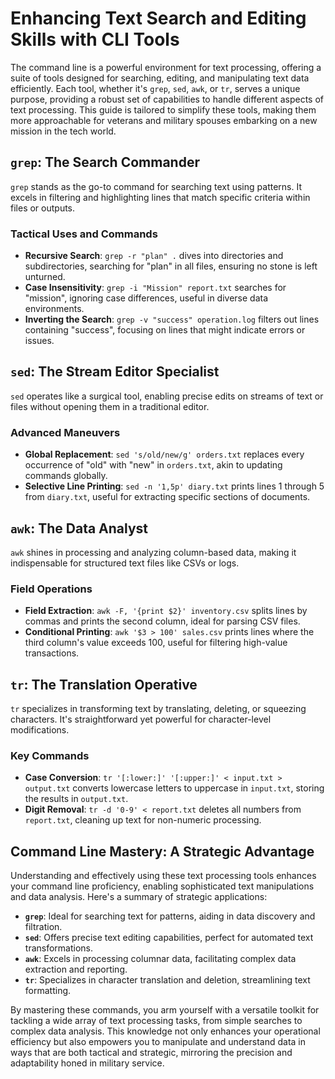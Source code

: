 # Enhancing Text Search and Editing Skills with CLI Tools

The command line is a powerful environment for text processing, offering a suite of tools designed for searching, editing, and manipulating text data efficiently. Each tool, whether it's `grep`, `sed`, `awk`, or `tr`, serves a unique purpose, providing a robust set of capabilities to handle different aspects of text processing. This guide is tailored to simplify these tools, making them more approachable for veterans and military spouses embarking on a new mission in the tech world.

## `grep`: The Search Commander

`grep` stands as the go-to command for searching text using patterns. It excels in filtering and highlighting lines that match specific criteria within files or outputs.

### Tactical Uses and Commands

- **Recursive Search**: `grep -r "plan" .` dives into directories and subdirectories, searching for "plan" in all files, ensuring no stone is left unturned.
- **Case Insensitivity**: `grep -i "Mission" report.txt` searches for "mission", ignoring case differences, useful in diverse data environments.
- **Inverting the Search**: `grep -v "success" operation.log` filters out lines containing "success", focusing on lines that might indicate errors or issues.

## `sed`: The Stream Editor Specialist

`sed` operates like a surgical tool, enabling precise edits on streams of text or files without opening them in a traditional editor.

### Advanced Maneuvers

- **Global Replacement**: `sed 's/old/new/g' orders.txt` replaces every occurrence of "old" with "new" in `orders.txt`, akin to updating commands globally.
- **Selective Line Printing**: `sed -n '1,5p' diary.txt` prints lines 1 through 5 from `diary.txt`, useful for extracting specific sections of documents.

## `awk`: The Data Analyst

`awk` shines in processing and analyzing column-based data, making it indispensable for structured text files like CSVs or logs.

### Field Operations

- **Field Extraction**: `awk -F, '{print $2}' inventory.csv` splits lines by commas and prints the second column, ideal for parsing CSV files.
- **Conditional Printing**: `awk '$3 > 100' sales.csv` prints lines where the third column's value exceeds 100, useful for filtering high-value transactions.

## `tr`: The Translation Operative

`tr` specializes in transforming text by translating, deleting, or squeezing characters. It's straightforward yet powerful for character-level modifications.

### Key Commands

- **Case Conversion**: `tr '[:lower:]' '[:upper:]' < input.txt > output.txt` converts lowercase letters to uppercase in `input.txt`, storing the results in `output.txt`.
- **Digit Removal**: `tr -d '0-9' < report.txt` deletes all numbers from `report.txt`, cleaning up text for non-numeric processing.

## Command Line Mastery: A Strategic Advantage

Understanding and effectively using these text processing tools enhances your command line proficiency, enabling sophisticated text manipulations and data analysis. Here's a summary of strategic applications:

- **`grep`**: Ideal for searching text for patterns, aiding in data discovery and filtration.
- **`sed`**: Offers precise text editing capabilities, perfect for automated text transformations.
- **`awk`**: Excels in processing columnar data, facilitating complex data extraction and reporting.
- **`tr`**: Specializes in character translation and deletion, streamlining text formatting.

By mastering these commands, you arm yourself with a versatile toolkit for tackling a wide array of text processing tasks, from simple searches to complex data analysis. This knowledge not only enhances your operational efficiency but also empowers you to manipulate and understand data in ways that are both tactical and strategic, mirroring the precision and adaptability honed in military service.